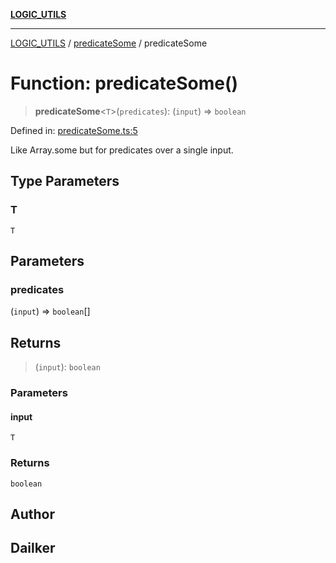 [**LOGIC_UTILS**](../../README.md)

***

[LOGIC_UTILS](../../README.md) / [predicateSome](../README.md) / predicateSome

# Function: predicateSome()

> **predicateSome**\<`T`\>(`predicates`): (`input`) => `boolean`

Defined in: [predicateSome.ts:5](https://github.com/dailker/everyutil/blob/c55c841d32caf5da88acfcc363073946269cfe27/src/logic/predicateSome.ts#L5)

Like Array.some but for predicates over a single input.

## Type Parameters

### T

`T`

## Parameters

### predicates

(`input`) => `boolean`[]

## Returns

> (`input`): `boolean`

### Parameters

#### input

`T`

### Returns

`boolean`

## Author

## Dailker
